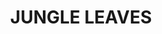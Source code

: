 ---
title: "JUNGLE LEAVES"
price: "TBA"
desc: "Opis nije dostupan"
img_path: "/assets/img/A.MIG-8452.jpg"
brand: AMMO
available: true
cat: "dioramas"
subcat: "LASER CUT PLANTS"
subsubcat: "SS"
---